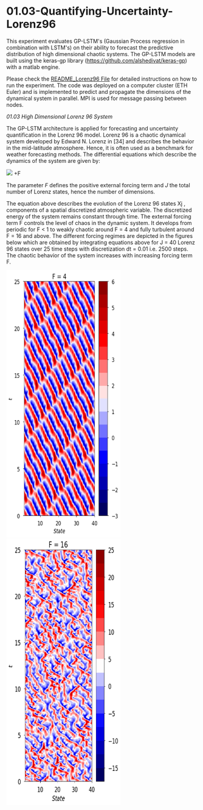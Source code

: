 # 01.03-Quantifying-Uncertainty-Lorenz96

This experiment evaluates GP-LSTM's (Gaussian Process regression in combination with LSTM's) on their ability to forecast the predictive distribution of high dimensional chaotic systems.
The GP-LSTM models are built using the keras-gp library (https://github.com/alshedivat/keras-gp) with a matlab engine.

Please check the [README_Lorenz96 File](README_Lorenz96.docx) for detailed instructions on how to run the experiment.
The code was deployed on a computer cluster (ETH Euler) and is implemented to predict and propagate the dimensions of the dynamical system in parallel. MPI is used for message passing between nodes.

*01.03 High Dimensional Lorenz 96 System*

The GP-LSTM architecture is applied for forecasting and uncertainty quantification in the Lorenz 96 model. Lorenz 96 is a chaotic dynamical system developed by Edward N. Lorenz in [34] and describes the behavior in the mid-latitude atmosphere.
Hence, it is often used as a benchmark for weather forecasting methods. 
The differential equations which describe the dynamics of the system
are given by:

<img src="https://render.githubusercontent.com/render/math?math=\frac{\partial X_{j}}{\partial t} \ = \left(X_{j+1}-X_{j-2}\right)X_{j-1}-X_{j}"> +F

The parameter *F* defines the positive external forcing term and *J* the total number of Lorenz states, hence the number of dimensions.

The equation above describes the evolution of the Lorenz 96 states Xj
, components of a spatial discretized atmospheric variable. The discretized energy of the
system remains constant through time. The external forcing term F controls the level of chaos in the dynamic system. It
develops from periodic for F < 1 to weakly chaotic around F = 4 and fully
turbulent around F = 16 and above. The different forcing regimes are depicted in the figures below which are obtained by integrating equations above for J = 40 Lorenz
96 states over 25 time steps with discretization dt = 0.01 i.e. 2500 steps. The
chaotic behavior of the system increases with increasing forcing term F.

<img src="./Figures/Plot_X_F4_40_test.png" width="300" height="700"> <img src="./Figures/Plot_X_F16_40_test.png" width="300" height="700">